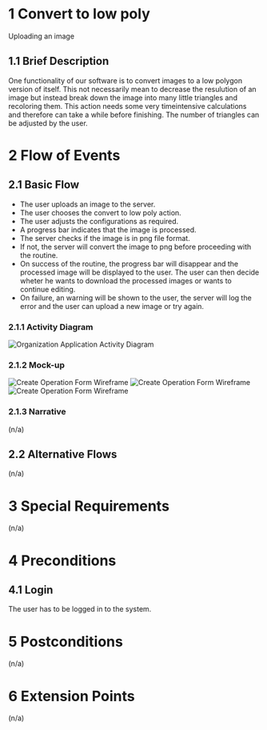 # 1 Convert to low poly

Uploading an image

## 1.1 Brief Description

One functionality of our software is to convert images to a low polygon version of itself. This not necessarily mean to decrease the resulution of an image but instead break down the image into many little triangles and recoloring them. This action needs some very timeintensive calculations and therefore can take a while before finishing. The number of triangles can be adjusted by the user.

# 2 Flow of Events

## 2.1 Basic Flow

- The user uploads an image to the server.
- The user chooses the convert to low poly action.
- The user adjusts the configurations as required.
- A progress bar indicates that the image is processed.
- The server checks if the image is in png file format.
- If not, the server will convert the image to png before proceeding with the routine.
- On success of the routine, the progress bar will disappear and the processed image will be displayed to the user. The user can then decide wheter he wants to download the processed images or wants to continue  editing.
- On failure, an warning will be shown to the user, the server will log the error and the user can upload a new image or try again.

### 2.1.1 Activity Diagram

![Organization Application Activity Diagram](./ucd-activity_diagram_low_poly.drawio.svg)

### 2.1.2 Mock-up

![Create Operation Form Wireframe](../wireframe/Preview.png)
![Create Operation Form Wireframe](../wireframe/LoadingAction.png)
![Create Operation Form Wireframe](../wireframe/Preview.png)

### 2.1.3 Narrative

(n/a)

## 2.2 Alternative Flows

(n/a)

# 3 Special Requirements

(n/a)

# 4 Preconditions

## 4.1 Login

The user has to be logged in to the system.

# 5 Postconditions

(n/a)

# 6 Extension Points

(n/a)
